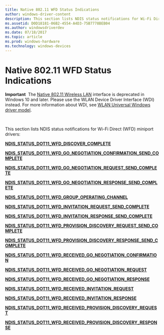 ```yaml
---
title: Native 802.11 WFD Status Indications
author: windows-driver-content
description: This section lists NDIS status notifications for Wi-Fi Direct (WFD) miniport drivers
ms.assetid: D0D18181-06B2-4554-A4D3-75B7778BEB04
ms.author: windowsdriverdev 
ms.date: 07/18/2017 
ms.topic: article 
ms.prod: windows-hardware 
ms.technology: windows-devices 
---
```


# Native 802.11 WFD Status Indications


**Important**  The [Native 802.11 Wireless LAN](https://msdn.microsoft.com/library/windows/hardware/ff560690) interface is deprecated in Windows 10 and later. Please use the WLAN Device Driver Interface (WDI) instead. For more information about WDI, see [WLAN Universal Windows driver model](https://msdn.microsoft.com/library/windows/hardware/dn897672).

 

This section lists NDIS status notifications for Wi-Fi Direct (WFD) miniport drivers:

[**NDIS\_STATUS\_DOT11\_WFD\_DISCOVER\_COMPLETE**](ndis-status-dot11-wfd-discover-complete.md)

[**NDIS\_STATUS\_DOT11\_WFD\_GO\_NEGOTIATION\_CONFIRMATION\_SEND\_COMPLETE**](ndis-status-dot11-wfd-go-negotiation-confirmation-send-complete.md)

[**NDIS\_STATUS\_DOT11\_WFD\_GO\_NEGOTIATION\_REQUEST\_SEND\_COMPLETE**](ndis-status-dot11-wfd-go-negotiation-request-send-complete.md)

[**NDIS\_STATUS\_DOT11\_WFD\_GO\_NEGOTIATION\_RESPONSE\_SEND\_COMPLETE**](ndis-status-dot11-wfd-go-negotiation-response-send-complete.md)

[**NDIS\_STATUS\_DOT11\_WFD\_GROUP\_OPERATING\_CHANNEL**](-ndis-status-dot11-wfd-group-operating-channel.md)

[**NDIS\_STATUS\_DOT11\_WFD\_INVITATION\_REQUEST\_SEND\_COMPLETE**](ndis-status-dot11-wfd-invitation-request-send-complete.md)

[**NDIS\_STATUS\_DOT11\_WFD\_INVITATION\_RESPONSE\_SEND\_COMPLETE**](ndis-status-dot11-wfd-invitation-response-send-complete.md)

[**NDIS\_STATUS\_DOT11\_WFD\_PROVISION\_DISCOVERY\_REQUEST\_SEND\_COMPLETE**](ndis-status-dot11-wfd-provision-discovery-request-send-complete.md)

[**NDIS\_STATUS\_DOT11\_WFD\_PROVISION\_DISCOVERY\_RESPONSE\_SEND\_COMPLETE**](ndis-status-dot11-wfd-provision-discovery-response-send-complete.md)

[**NDIS\_STATUS\_DOT11\_WFD\_RECEIVED\_GO\_NEGOTIATION\_CONFIRMATION**](ndis-status-dot11-wfd-received-go-negotiation-confirmation.md)

[**NDIS\_STATUS\_DOT11\_WFD\_RECEIVED\_GO\_NEGOTIATION\_REQUEST**](ndis-status-dot11-wfd-received-go-negotiation-request.md)

[**NDIS\_STATUS\_DOT11\_WFD\_RECEIVED\_GO\_NEGOTIATION\_RESPONSE**](ndis-status-dot11-wfd-received-go-negotiation-response.md)

[**NDIS\_STATUS\_DOT11\_WFD\_RECEIVED\_INVITATION\_REQUEST**](ndis-status-dot11-wfd-received-invitation-request.md)

[**NDIS\_STATUS\_DOT11\_WFD\_RECEIVED\_INVITATION\_RESPONSE**](ndis-status-dot11-wfd-received-invitation-response.md)

[**NDIS\_STATUS\_DOT11\_WFD\_RECEIVED\_PROVISION\_DISCOVERY\_REQUEST**](ndis-status-dot11-wfd-received-provision-discovery-request.md)

[**NDIS\_STATUS\_DOT11\_WFD\_RECEIVED\_PROVISION\_DISCOVERY\_RESPONSE**](ndis-status-dot11-wfd-received-provision-discovery-response.md)

 

 




